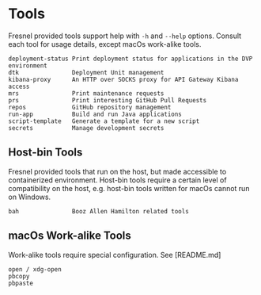 # Tools

Fresnel provided tools support help with `-h` and `--help` options.
Consult each tool for usage details, except macOs work-alike tools.

```
deployment-status Print deployment status for applications in the DVP environment
dtk               Deployment Unit management
kibana-proxy      An HTTP over SOCKS proxy for API Gateway Kibana access
mrs               Print maintenance requests
prs               Print interesting GitHub Pull Requests
repos             GitHub repository management
run-app           Build and run Java applications
script-template   Generate a template for a new script
secrets           Manage development secrets
```


## Host-bin Tools

Fresnel provided tools that run on the host, but made accessible to
containerized environment. Host-bin tools require a certain level
of compatibility on the host, e.g. host-bin tools written for macOs
cannot run on Windows.

```
bah               Booz Allen Hamilton related tools
```


## macOs Work-alike Tools

Work-alike tools require special configuration. See [README.md]

```
open / xdg-open
pbcopy
pbpaste
```
